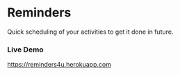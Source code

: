 # Reminders
Quick scheduling of your activities to get it done in future.

### Live Demo
https://reminders4u.herokuapp.com
